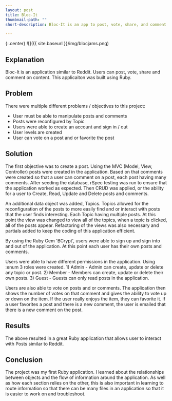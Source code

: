 ```yaml
---
layout: post
title: Bloc-It
thumbnail-path: ""
short-description: Bloc-It is an app to post, vote, share, and comment.

---
```


{:.center}
![]({{ site.baseurl }}/img/blocjams.png)

## Explanation

Bloc-It is an application similar to Reddit. Users can post, vote, share and comment on content. This applicaiton was built using Ruby.

## Problem

There were multiple different problems / objectives to this project:
- User must be able to manipulate posts and comments
- Posts were reconfigured by Topic
- Users were able to create an account and sign in / out
- User levels are created
- User can vote on a post and or favorite the post

## Solution

The first objective was to create a post. Using the MVC (Model, View, Controller) posts were created in the application. Based on that comments were created so that a user can comment on a post, each post having many comments. After seeding the database, rSpec testing was run to ensure that the application worked as expected. Then CRUD was applied, or the ability for a user to Create, Read, Update and Delete posts and comments.

An additional data object was added, Topics. Topics allowed for the reconfiguration of the posts to more easily find and or interact with posts that the user finds interesting. Each Topic having multiple posts. At this point the view was changed to view all of the topics, when a topic is clicked, all of the posts appear. Refactoring of the views was also necessary and partials added to keep the coding of this application efficient.

By using the Ruby Gem 'BCrypt', users were able to sign up and sign into and out of the application. At this point each user has their own posts and comments. 

Users were able to have different permissions in the application. Using :enum 3 roles were created. 1) Admin - Admin can create, update or delete any topic or post. 2) Member  - Members can create, update or delete their own posts. 3) Guest - Guests can only read posts in the application.

Users are also able to vote on posts and or comments. The application then shows the number of votes on that comment and gives the ability to vote up or down on the item. If the user really enjoys the item, they can favorite it. If a user favorites a post and there is a new comment, the user is emailed that there is a new comment on the post.  


## Results

The above resulted in a great Ruby application that allows user to interact with Posts similar to Reddit.

## Conclusion

The project was my first Ruby application. I learned about the relationships between objects and the flow of information around the application. As well as how each section relies on the other, this is also important in learning to route information so that there can be many files in an application so that it is easier to work on and troubleshoot.
